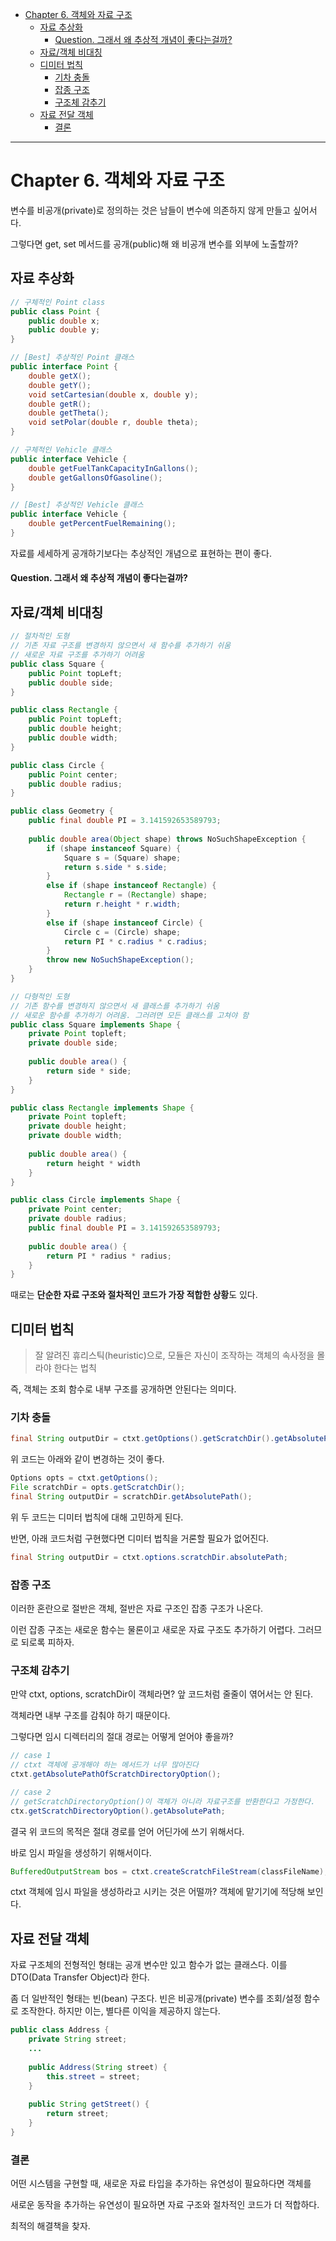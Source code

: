 - [Chapter 6. 객체와 자료 구조](#chapter-6-객체와-자료-구조)
  - [자료 추상화](#자료-추상화)
      - [Question. 그래서 왜 추상적 개념이 좋다는걸까?](#question-그래서-왜-추상적-개념이-좋다는걸까)
  - [자료/객체 비대칭](#자료객체-비대칭)
  - [디미터 법칙](#디미터-법칙)
    - [기차 충돌](#기차-충돌)
    - [잡종 구조](#잡종-구조)
    - [구조체 감추기](#구조체-감추기)
  - [자료 전달 객체](#자료-전달-객체)
    - [결론](#결론)
---
# Chapter 6. 객체와 자료 구조

변수를 비공개(private)로 정의하는 것은 남들이 변수에 의존하지 않게 만들고 싶어서다.

그렇다면 get, set 메서드를 공개(public)해 왜 비공개 변수를 외부에 노출할까?

## 자료 추상화

```java
// 구체적인 Point class
public class Point {
    public double x;
    public double y;
}

// [Best] 추상적인 Point 클래스
public interface Point {
    double getX();
    double getY();
    void setCartesian(double x, double y);
    double getR();
    double getTheta();
    void setPolar(double r, double theta);
}
```



```java
// 구체적인 Vehicle 클래스
public interface Vehicle {
    double getFuelTankCapacityInGallons();
    double getGallonsOfGasoline();        
}

// [Best] 추상적인 Vehicle 클래스
public interface Vehicle {
    double getPercentFuelRemaining();
}
```



자료를 세세하게 공개하기보다는 추상적인 개념으로 표현하는 편이 좋다.

#### Question. 그래서 왜 추상적 개념이 좋다는걸까?

## 자료/객체 비대칭

```java
// 절차적인 도형
// 기존 자료 구조를 변경하지 않으면서 새 함수를 추가하기 쉬움
// 새로운 자료 구조를 추가하기 어려움
public class Square {
    public Point topLeft;
    public double side;
}

public class Rectangle {
    public Point topLeft;
    public double height;
    public double width;
}

public class Circle {
    public Point center;
    public double radius;
}

public class Geometry {
    public final double PI = 3.141592653589793;
    
    public double area(Object shape) throws NoSuchShapeException {
        if (shape instanceof Square) {
            Square s = (Square) shape;
            return s.side * s.side;
        }
        else if (shape instanceof Rectangle) {
            Rectangle r = (Rectangle) shape;
            return r.height * r.width;
        }
        else if (shape instanceof Circle) {
            Circle c = (Circle) shape;
            return PI * c.radius * c.radius;
        }
        throw new NoSuchShapeException();
    }
}
```

```java
// 다형적인 도형
// 기존 함수를 변경하지 않으면서 새 클래스를 추가하기 쉬움
// 새로운 함수를 추가하기 어려움. 그러려면 모든 클래스를 고쳐야 함
public class Square implements Shape {
    private Point topleft;
    private double side;
    
    public double area() {
        return side * side;
    }
}

public class Rectangle implements Shape {
    private Point topleft;
    private double height;
    private double width;
    
    public double area() {
        return height * width
	}
}

public class Circle implements Shape {
    private Point center;
    private double radius;
    public final double PI = 3.141592653589793;
    
    public double area() {
        return PI * radius * radius;
    }
}
```

때로는 **단순한 자료 구조와 절차적인 코드가 가장 적합한 상황**도 있다.

## 디미터 법칙

> 잘 알려진 휴리스틱(heuristic)으로, 모듈은 자신이 조작하는 객체의 속사정을 몰라야 한다는 법칙

즉, 객체는 조회 함수로 내부 구조를 공개하면 안된다는 의미다.

### 기차 충돌

```java
final String outputDir = ctxt.getOptions().getScratchDir().getAbsolutePath();
```

위 코드는 아래와 같이 변경하는 것이 좋다.

```java
Options opts = ctxt.getOptions();
File scratchDir = opts.getScratchDir();
final String outputDir = scratchDir.getAbsolutePath();
```

위 두 코드는 디미터 법칙에 대해 고민하게 된다.

반면, 아래 코드처럼 구현했다면 디미터 법칙을 거론할 필요가 없어진다.

```java
final String outputDir = ctxt.options.scratchDir.absolutePath;
```

### 잡종 구조

이러한 혼란으로 절반은 객체, 절반은 자료 구조인 잡종 구조가 나온다.

이런 잡종 구조는 새로운 함수는 물론이고 새로운 자료 구조도 추가하기 어렵다. 그러므로 되로록 피하자.

### 구조체 감추기

만약 ctxt, options, scratchDir이 객체라면? 앞 코드처럼 줄줄이 엮어서는 안 된다.

객체라면 내부 구조를 감춰야 하기 때문이다.

그렇다면 임시 디렉터리의 절대 경로는 어떻게 얻어야 좋을까?

```java
// case 1
// ctxt 객체에 공개해야 하는 메서드가 너무 많아진다
ctxt.getAbsolutePathOfScratchDirectoryOption(); 

// case 2
// getScratchDirectoryOption()이 객체가 아니라 자료구조를 반환한다고 가정한다.
ctx.getScratchDirectoryOption().getAbsolutePath; 
```

결국 위 코드의 목적은 절대 경로를 얻어 어딘가에 쓰기 위해서다.

바로 임시 파일을 생성하기 위해서이다.

```java
BufferedOutputStream bos = ctxt.createScratchFileStream(classFileName);
```

ctxt 객체에 임시 파일을 생성하라고 시키는 것은 어떨까? 객체에 맡기기에 적당해 보인다.

## 자료 전달 객체

자료 구조체의 전형적인 형태는 공개 변수만 있고 함수가 없는 클래스다. 이를 DTO(Data Transfer Object)라 한다.

좀 더 일반적인 형태는 빈(bean) 구조다. 빈은 비공개(private) 변수를 조회/설정 함수로 조작한다. 하지만 이는, 별다른 이익을 제공하지 않는다.

```java
public class Address {
    private String street;
    ...
        
    public Address(String street) {
        this.street = street;
    }
    
    public String getStreet() {
        return street;
    }
}
```

### 결론

어떤 시스템을 구현할 때, 새로운 자료 타입을 추가하는 유연성이 필요하다면 객체를

새로운 동작을 추가하는 유연성이 필요하면 자료 구조와 절차적인 코드가 더 적합하다.

최적의 해결책을 찾자.

